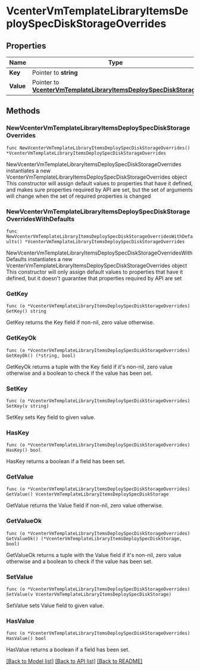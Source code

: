 # VcenterVmTemplateLibraryItemsDeploySpecDiskStorageOverrides

## Properties

Name | Type | Description | Notes
------------ | ------------- | ------------- | -------------
**Key** | Pointer to **string** |  | [optional] 
**Value** | Pointer to [**VcenterVmTemplateLibraryItemsDeploySpecDiskStorage**](VcenterVmTemplateLibraryItemsDeploySpecDiskStorage.md) |  | [optional] 

## Methods

### NewVcenterVmTemplateLibraryItemsDeploySpecDiskStorageOverrides

`func NewVcenterVmTemplateLibraryItemsDeploySpecDiskStorageOverrides() *VcenterVmTemplateLibraryItemsDeploySpecDiskStorageOverrides`

NewVcenterVmTemplateLibraryItemsDeploySpecDiskStorageOverrides instantiates a new VcenterVmTemplateLibraryItemsDeploySpecDiskStorageOverrides object
This constructor will assign default values to properties that have it defined,
and makes sure properties required by API are set, but the set of arguments
will change when the set of required properties is changed

### NewVcenterVmTemplateLibraryItemsDeploySpecDiskStorageOverridesWithDefaults

`func NewVcenterVmTemplateLibraryItemsDeploySpecDiskStorageOverridesWithDefaults() *VcenterVmTemplateLibraryItemsDeploySpecDiskStorageOverrides`

NewVcenterVmTemplateLibraryItemsDeploySpecDiskStorageOverridesWithDefaults instantiates a new VcenterVmTemplateLibraryItemsDeploySpecDiskStorageOverrides object
This constructor will only assign default values to properties that have it defined,
but it doesn't guarantee that properties required by API are set

### GetKey

`func (o *VcenterVmTemplateLibraryItemsDeploySpecDiskStorageOverrides) GetKey() string`

GetKey returns the Key field if non-nil, zero value otherwise.

### GetKeyOk

`func (o *VcenterVmTemplateLibraryItemsDeploySpecDiskStorageOverrides) GetKeyOk() (*string, bool)`

GetKeyOk returns a tuple with the Key field if it's non-nil, zero value otherwise
and a boolean to check if the value has been set.

### SetKey

`func (o *VcenterVmTemplateLibraryItemsDeploySpecDiskStorageOverrides) SetKey(v string)`

SetKey sets Key field to given value.

### HasKey

`func (o *VcenterVmTemplateLibraryItemsDeploySpecDiskStorageOverrides) HasKey() bool`

HasKey returns a boolean if a field has been set.

### GetValue

`func (o *VcenterVmTemplateLibraryItemsDeploySpecDiskStorageOverrides) GetValue() VcenterVmTemplateLibraryItemsDeploySpecDiskStorage`

GetValue returns the Value field if non-nil, zero value otherwise.

### GetValueOk

`func (o *VcenterVmTemplateLibraryItemsDeploySpecDiskStorageOverrides) GetValueOk() (*VcenterVmTemplateLibraryItemsDeploySpecDiskStorage, bool)`

GetValueOk returns a tuple with the Value field if it's non-nil, zero value otherwise
and a boolean to check if the value has been set.

### SetValue

`func (o *VcenterVmTemplateLibraryItemsDeploySpecDiskStorageOverrides) SetValue(v VcenterVmTemplateLibraryItemsDeploySpecDiskStorage)`

SetValue sets Value field to given value.

### HasValue

`func (o *VcenterVmTemplateLibraryItemsDeploySpecDiskStorageOverrides) HasValue() bool`

HasValue returns a boolean if a field has been set.


[[Back to Model list]](../README.md#documentation-for-models) [[Back to API list]](../README.md#documentation-for-api-endpoints) [[Back to README]](../README.md)


